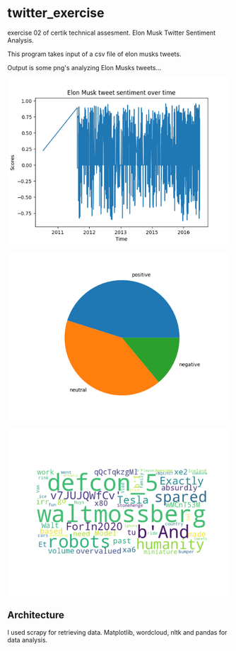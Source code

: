 # twitter_exercise
exercise 02 of certik technical assesment. Elon Musk Twitter Sentiment Analysis.

This program takes input of a csv file of elon musks tweets. 

Output is some png's analyzing Elon Musks tweets...

![alt text](line_graph.png)

![alt text](pie_chart.png)

![alt text](wordcloud.png)



## Architecture
I used scrapy for retrieving data. Matplotlib, wordcloud, nltk and pandas for data analysis. 

